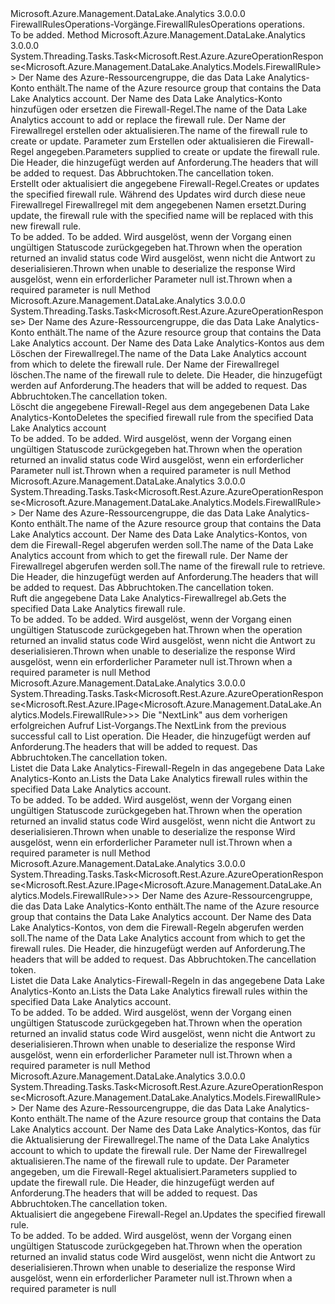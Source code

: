 <Type Name="IFirewallRulesOperations" FullName="Microsoft.Azure.Management.DataLake.Analytics.IFirewallRulesOperations">
  <TypeSignature Language="C#" Value="public interface IFirewallRulesOperations" />
  <TypeSignature Language="ILAsm" Value=".class public interface auto ansi abstract IFirewallRulesOperations" />
  <TypeSignature Language="DocId" Value="T:Microsoft.Azure.Management.DataLake.Analytics.IFirewallRulesOperations" />
  <TypeSignature Language="VB.NET" Value="Public Interface IFirewallRulesOperations" />
  <TypeSignature Language="F#" Value="type IFirewallRulesOperations = interface" />
  <AssemblyInfo>
    <AssemblyName>Microsoft.Azure.Management.DataLake.Analytics</AssemblyName>
    <AssemblyVersion>3.0.0.0</AssemblyVersion>
  </AssemblyInfo>
  <Interfaces />
  <Docs>
    <summary>
            <span data-ttu-id="b31c1-101">FirewallRulesOperations-Vorgänge.</span><span class="sxs-lookup"><span data-stu-id="b31c1-101">FirewallRulesOperations operations.</span></span>
            </summary>
    <remarks>To be added.</remarks>
  </Docs>
  <Members>
    <Member MemberName="CreateOrUpdateWithHttpMessagesAsync">
      <MemberSignature Language="C#" Value="public System.Threading.Tasks.Task&lt;Microsoft.Rest.Azure.AzureOperationResponse&lt;Microsoft.Azure.Management.DataLake.Analytics.Models.FirewallRule&gt;&gt; CreateOrUpdateWithHttpMessagesAsync (string resourceGroupName, string accountName, string firewallRuleName, Microsoft.Azure.Management.DataLake.Analytics.Models.FirewallRule parameters, System.Collections.Generic.Dictionary&lt;string,System.Collections.Generic.List&lt;string&gt;&gt; customHeaders = null, System.Threading.CancellationToken cancellationToken = null);" />
      <MemberSignature Language="ILAsm" Value=".method public hidebysig newslot virtual instance class System.Threading.Tasks.Task`1&lt;class Microsoft.Rest.Azure.AzureOperationResponse`1&lt;class Microsoft.Azure.Management.DataLake.Analytics.Models.FirewallRule&gt;&gt; CreateOrUpdateWithHttpMessagesAsync(string resourceGroupName, string accountName, string firewallRuleName, class Microsoft.Azure.Management.DataLake.Analytics.Models.FirewallRule parameters, class System.Collections.Generic.Dictionary`2&lt;string, class System.Collections.Generic.List`1&lt;string&gt;&gt; customHeaders, valuetype System.Threading.CancellationToken cancellationToken) cil managed" />
      <MemberSignature Language="DocId" Value="M:Microsoft.Azure.Management.DataLake.Analytics.IFirewallRulesOperations.CreateOrUpdateWithHttpMessagesAsync(System.String,System.String,System.String,Microsoft.Azure.Management.DataLake.Analytics.Models.FirewallRule,System.Collections.Generic.Dictionary{System.String,System.Collections.Generic.List{System.String}},System.Threading.CancellationToken)" />
      <MemberSignature Language="F#" Value="abstract member CreateOrUpdateWithHttpMessagesAsync : string * string * string * Microsoft.Azure.Management.DataLake.Analytics.Models.FirewallRule * System.Collections.Generic.Dictionary&lt;string, System.Collections.Generic.List&lt;string&gt;&gt; * System.Threading.CancellationToken -&gt; System.Threading.Tasks.Task&lt;Microsoft.Rest.Azure.AzureOperationResponse&lt;Microsoft.Azure.Management.DataLake.Analytics.Models.FirewallRule&gt;&gt;" Usage="iFirewallRulesOperations.CreateOrUpdateWithHttpMessagesAsync (resourceGroupName, accountName, firewallRuleName, parameters, customHeaders, cancellationToken)" />
      <MemberType>Method</MemberType>
      <AssemblyInfo>
        <AssemblyName>Microsoft.Azure.Management.DataLake.Analytics</AssemblyName>
        <AssemblyVersion>3.0.0.0</AssemblyVersion>
      </AssemblyInfo>
      <ReturnValue>
        <ReturnType>System.Threading.Tasks.Task&lt;Microsoft.Rest.Azure.AzureOperationResponse&lt;Microsoft.Azure.Management.DataLake.Analytics.Models.FirewallRule&gt;&gt;</ReturnType>
      </ReturnValue>
      <Parameters>
        <Parameter Name="resourceGroupName" Type="System.String" />
        <Parameter Name="accountName" Type="System.String" />
        <Parameter Name="firewallRuleName" Type="System.String" />
        <Parameter Name="parameters" Type="Microsoft.Azure.Management.DataLake.Analytics.Models.FirewallRule" />
        <Parameter Name="customHeaders" Type="System.Collections.Generic.Dictionary&lt;System.String,System.Collections.Generic.List&lt;System.String&gt;&gt;" />
        <Parameter Name="cancellationToken" Type="System.Threading.CancellationToken" />
      </Parameters>
      <Docs>
        <param name="resourceGroupName">
            <span data-ttu-id="b31c1-102">Der Name des Azure-Ressourcengruppe, die das Data Lake Analytics-Konto enthält.</span><span class="sxs-lookup"><span data-stu-id="b31c1-102">The name of the Azure resource group that contains the Data Lake Analytics account.</span></span>
            </param>
        <param name="accountName">
            <span data-ttu-id="b31c1-103">Der Name des Data Lake Analytics-Konto hinzufügen oder ersetzen die Firewall-Regel.</span><span class="sxs-lookup"><span data-stu-id="b31c1-103">The name of the Data Lake Analytics account to add or replace the firewall rule.</span></span>
            </param>
        <param name="firewallRuleName">
            <span data-ttu-id="b31c1-104">Der Name der Firewallregel erstellen oder aktualisieren.</span><span class="sxs-lookup"><span data-stu-id="b31c1-104">The name of the firewall rule to create or update.</span></span>
            </param>
        <param name="parameters">
            <span data-ttu-id="b31c1-105">Parameter zum Erstellen oder aktualisieren die Firewall-Regel angegeben.</span><span class="sxs-lookup"><span data-stu-id="b31c1-105">Parameters supplied to create or update the firewall rule.</span></span>
            </param>
        <param name="customHeaders">
            <span data-ttu-id="b31c1-106">Die Header, die hinzugefügt werden auf Anforderung.</span><span class="sxs-lookup"><span data-stu-id="b31c1-106">The headers that will be added to request.</span></span>
            </param>
        <param name="cancellationToken">
            <span data-ttu-id="b31c1-107">Das Abbruchtoken.</span><span class="sxs-lookup"><span data-stu-id="b31c1-107">The cancellation token.</span></span>
            </param>
        <summary>
            <span data-ttu-id="b31c1-108">Erstellt oder aktualisiert die angegebene Firewall-Regel.</span><span class="sxs-lookup"><span data-stu-id="b31c1-108">Creates or updates the specified firewall rule.</span></span> <span data-ttu-id="b31c1-109">Während des Updates wird durch diese neue Firewallregel Firewallregel mit dem angegebenen Namen ersetzt.</span><span class="sxs-lookup"><span data-stu-id="b31c1-109">During update, the firewall rule with the specified name will be replaced with this new firewall rule.</span></span>
            </summary>
        <returns>To be added.</returns>
        <remarks>To be added.</remarks>
        <exception cref="T:Microsoft.Rest.Azure.CloudException">
            <span data-ttu-id="b31c1-110">Wird ausgelöst, wenn der Vorgang einen ungültigen Statuscode zurückgegeben hat.</span><span class="sxs-lookup"><span data-stu-id="b31c1-110">Thrown when the operation returned an invalid status code</span></span>
            </exception>
        <exception cref="T:Microsoft.Rest.SerializationException">
            <span data-ttu-id="b31c1-111">Wird ausgelöst, wenn nicht die Antwort zu deserialisieren.</span><span class="sxs-lookup"><span data-stu-id="b31c1-111">Thrown when unable to deserialize the response</span></span>
            </exception>
        <exception cref="T:Microsoft.Rest.ValidationException">
            <span data-ttu-id="b31c1-112">Wird ausgelöst, wenn ein erforderlicher Parameter null ist.</span><span class="sxs-lookup"><span data-stu-id="b31c1-112">Thrown when a required parameter is null</span></span>
            </exception>
      </Docs>
    </Member>
    <Member MemberName="DeleteWithHttpMessagesAsync">
      <MemberSignature Language="C#" Value="public System.Threading.Tasks.Task&lt;Microsoft.Rest.Azure.AzureOperationResponse&gt; DeleteWithHttpMessagesAsync (string resourceGroupName, string accountName, string firewallRuleName, System.Collections.Generic.Dictionary&lt;string,System.Collections.Generic.List&lt;string&gt;&gt; customHeaders = null, System.Threading.CancellationToken cancellationToken = null);" />
      <MemberSignature Language="ILAsm" Value=".method public hidebysig newslot virtual instance class System.Threading.Tasks.Task`1&lt;class Microsoft.Rest.Azure.AzureOperationResponse&gt; DeleteWithHttpMessagesAsync(string resourceGroupName, string accountName, string firewallRuleName, class System.Collections.Generic.Dictionary`2&lt;string, class System.Collections.Generic.List`1&lt;string&gt;&gt; customHeaders, valuetype System.Threading.CancellationToken cancellationToken) cil managed" />
      <MemberSignature Language="DocId" Value="M:Microsoft.Azure.Management.DataLake.Analytics.IFirewallRulesOperations.DeleteWithHttpMessagesAsync(System.String,System.String,System.String,System.Collections.Generic.Dictionary{System.String,System.Collections.Generic.List{System.String}},System.Threading.CancellationToken)" />
      <MemberSignature Language="F#" Value="abstract member DeleteWithHttpMessagesAsync : string * string * string * System.Collections.Generic.Dictionary&lt;string, System.Collections.Generic.List&lt;string&gt;&gt; * System.Threading.CancellationToken -&gt; System.Threading.Tasks.Task&lt;Microsoft.Rest.Azure.AzureOperationResponse&gt;" Usage="iFirewallRulesOperations.DeleteWithHttpMessagesAsync (resourceGroupName, accountName, firewallRuleName, customHeaders, cancellationToken)" />
      <MemberType>Method</MemberType>
      <AssemblyInfo>
        <AssemblyName>Microsoft.Azure.Management.DataLake.Analytics</AssemblyName>
        <AssemblyVersion>3.0.0.0</AssemblyVersion>
      </AssemblyInfo>
      <ReturnValue>
        <ReturnType>System.Threading.Tasks.Task&lt;Microsoft.Rest.Azure.AzureOperationResponse&gt;</ReturnType>
      </ReturnValue>
      <Parameters>
        <Parameter Name="resourceGroupName" Type="System.String" />
        <Parameter Name="accountName" Type="System.String" />
        <Parameter Name="firewallRuleName" Type="System.String" />
        <Parameter Name="customHeaders" Type="System.Collections.Generic.Dictionary&lt;System.String,System.Collections.Generic.List&lt;System.String&gt;&gt;" />
        <Parameter Name="cancellationToken" Type="System.Threading.CancellationToken" />
      </Parameters>
      <Docs>
        <param name="resourceGroupName">
            <span data-ttu-id="b31c1-113">Der Name des Azure-Ressourcengruppe, die das Data Lake Analytics-Konto enthält.</span><span class="sxs-lookup"><span data-stu-id="b31c1-113">The name of the Azure resource group that contains the Data Lake Analytics account.</span></span>
            </param>
        <param name="accountName">
            <span data-ttu-id="b31c1-114">Der Name des Data Lake Analytics-Kontos aus dem Löschen der Firewallregel.</span><span class="sxs-lookup"><span data-stu-id="b31c1-114">The name of the Data Lake Analytics account from which to delete the firewall rule.</span></span>
            </param>
        <param name="firewallRuleName">
            <span data-ttu-id="b31c1-115">Der Name der Firewallregel löschen.</span><span class="sxs-lookup"><span data-stu-id="b31c1-115">The name of the firewall rule to delete.</span></span>
            </param>
        <param name="customHeaders">
            <span data-ttu-id="b31c1-116">Die Header, die hinzugefügt werden auf Anforderung.</span><span class="sxs-lookup"><span data-stu-id="b31c1-116">The headers that will be added to request.</span></span>
            </param>
        <param name="cancellationToken">
            <span data-ttu-id="b31c1-117">Das Abbruchtoken.</span><span class="sxs-lookup"><span data-stu-id="b31c1-117">The cancellation token.</span></span>
            </param>
        <summary>
            <span data-ttu-id="b31c1-118">Löscht die angegebene Firewall-Regel aus dem angegebenen Data Lake Analytics-Konto</span><span class="sxs-lookup"><span data-stu-id="b31c1-118">Deletes the specified firewall rule from the specified Data Lake Analytics account</span></span>
            </summary>
        <returns>To be added.</returns>
        <remarks>To be added.</remarks>
        <exception cref="T:Microsoft.Rest.Azure.CloudException">
            <span data-ttu-id="b31c1-119">Wird ausgelöst, wenn der Vorgang einen ungültigen Statuscode zurückgegeben hat.</span><span class="sxs-lookup"><span data-stu-id="b31c1-119">Thrown when the operation returned an invalid status code</span></span>
            </exception>
        <exception cref="T:Microsoft.Rest.ValidationException">
            <span data-ttu-id="b31c1-120">Wird ausgelöst, wenn ein erforderlicher Parameter null ist.</span><span class="sxs-lookup"><span data-stu-id="b31c1-120">Thrown when a required parameter is null</span></span>
            </exception>
      </Docs>
    </Member>
    <Member MemberName="GetWithHttpMessagesAsync">
      <MemberSignature Language="C#" Value="public System.Threading.Tasks.Task&lt;Microsoft.Rest.Azure.AzureOperationResponse&lt;Microsoft.Azure.Management.DataLake.Analytics.Models.FirewallRule&gt;&gt; GetWithHttpMessagesAsync (string resourceGroupName, string accountName, string firewallRuleName, System.Collections.Generic.Dictionary&lt;string,System.Collections.Generic.List&lt;string&gt;&gt; customHeaders = null, System.Threading.CancellationToken cancellationToken = null);" />
      <MemberSignature Language="ILAsm" Value=".method public hidebysig newslot virtual instance class System.Threading.Tasks.Task`1&lt;class Microsoft.Rest.Azure.AzureOperationResponse`1&lt;class Microsoft.Azure.Management.DataLake.Analytics.Models.FirewallRule&gt;&gt; GetWithHttpMessagesAsync(string resourceGroupName, string accountName, string firewallRuleName, class System.Collections.Generic.Dictionary`2&lt;string, class System.Collections.Generic.List`1&lt;string&gt;&gt; customHeaders, valuetype System.Threading.CancellationToken cancellationToken) cil managed" />
      <MemberSignature Language="DocId" Value="M:Microsoft.Azure.Management.DataLake.Analytics.IFirewallRulesOperations.GetWithHttpMessagesAsync(System.String,System.String,System.String,System.Collections.Generic.Dictionary{System.String,System.Collections.Generic.List{System.String}},System.Threading.CancellationToken)" />
      <MemberSignature Language="F#" Value="abstract member GetWithHttpMessagesAsync : string * string * string * System.Collections.Generic.Dictionary&lt;string, System.Collections.Generic.List&lt;string&gt;&gt; * System.Threading.CancellationToken -&gt; System.Threading.Tasks.Task&lt;Microsoft.Rest.Azure.AzureOperationResponse&lt;Microsoft.Azure.Management.DataLake.Analytics.Models.FirewallRule&gt;&gt;" Usage="iFirewallRulesOperations.GetWithHttpMessagesAsync (resourceGroupName, accountName, firewallRuleName, customHeaders, cancellationToken)" />
      <MemberType>Method</MemberType>
      <AssemblyInfo>
        <AssemblyName>Microsoft.Azure.Management.DataLake.Analytics</AssemblyName>
        <AssemblyVersion>3.0.0.0</AssemblyVersion>
      </AssemblyInfo>
      <ReturnValue>
        <ReturnType>System.Threading.Tasks.Task&lt;Microsoft.Rest.Azure.AzureOperationResponse&lt;Microsoft.Azure.Management.DataLake.Analytics.Models.FirewallRule&gt;&gt;</ReturnType>
      </ReturnValue>
      <Parameters>
        <Parameter Name="resourceGroupName" Type="System.String" />
        <Parameter Name="accountName" Type="System.String" />
        <Parameter Name="firewallRuleName" Type="System.String" />
        <Parameter Name="customHeaders" Type="System.Collections.Generic.Dictionary&lt;System.String,System.Collections.Generic.List&lt;System.String&gt;&gt;" />
        <Parameter Name="cancellationToken" Type="System.Threading.CancellationToken" />
      </Parameters>
      <Docs>
        <param name="resourceGroupName">
            <span data-ttu-id="b31c1-121">Der Name des Azure-Ressourcengruppe, die das Data Lake Analytics-Konto enthält.</span><span class="sxs-lookup"><span data-stu-id="b31c1-121">The name of the Azure resource group that contains the Data Lake Analytics account.</span></span>
            </param>
        <param name="accountName">
            <span data-ttu-id="b31c1-122">Der Name des Data Lake Analytics-Kontos, von dem die Firewall-Regel abgerufen werden soll.</span><span class="sxs-lookup"><span data-stu-id="b31c1-122">The name of the Data Lake Analytics account from which to get the firewall rule.</span></span>
            </param>
        <param name="firewallRuleName">
            <span data-ttu-id="b31c1-123">Der Name der Firewallregel abgerufen werden soll.</span><span class="sxs-lookup"><span data-stu-id="b31c1-123">The name of the firewall rule to retrieve.</span></span>
            </param>
        <param name="customHeaders">
            <span data-ttu-id="b31c1-124">Die Header, die hinzugefügt werden auf Anforderung.</span><span class="sxs-lookup"><span data-stu-id="b31c1-124">The headers that will be added to request.</span></span>
            </param>
        <param name="cancellationToken">
            <span data-ttu-id="b31c1-125">Das Abbruchtoken.</span><span class="sxs-lookup"><span data-stu-id="b31c1-125">The cancellation token.</span></span>
            </param>
        <summary>
            <span data-ttu-id="b31c1-126">Ruft die angegebene Data Lake Analytics-Firewallregel ab.</span><span class="sxs-lookup"><span data-stu-id="b31c1-126">Gets the specified Data Lake Analytics firewall rule.</span></span>
            </summary>
        <returns>To be added.</returns>
        <remarks>To be added.</remarks>
        <exception cref="T:Microsoft.Rest.Azure.CloudException">
            <span data-ttu-id="b31c1-127">Wird ausgelöst, wenn der Vorgang einen ungültigen Statuscode zurückgegeben hat.</span><span class="sxs-lookup"><span data-stu-id="b31c1-127">Thrown when the operation returned an invalid status code</span></span>
            </exception>
        <exception cref="T:Microsoft.Rest.SerializationException">
            <span data-ttu-id="b31c1-128">Wird ausgelöst, wenn nicht die Antwort zu deserialisieren.</span><span class="sxs-lookup"><span data-stu-id="b31c1-128">Thrown when unable to deserialize the response</span></span>
            </exception>
        <exception cref="T:Microsoft.Rest.ValidationException">
            <span data-ttu-id="b31c1-129">Wird ausgelöst, wenn ein erforderlicher Parameter null ist.</span><span class="sxs-lookup"><span data-stu-id="b31c1-129">Thrown when a required parameter is null</span></span>
            </exception>
      </Docs>
    </Member>
    <Member MemberName="ListByAccountNextWithHttpMessagesAsync">
      <MemberSignature Language="C#" Value="public System.Threading.Tasks.Task&lt;Microsoft.Rest.Azure.AzureOperationResponse&lt;Microsoft.Rest.Azure.IPage&lt;Microsoft.Azure.Management.DataLake.Analytics.Models.FirewallRule&gt;&gt;&gt; ListByAccountNextWithHttpMessagesAsync (string nextPageLink, System.Collections.Generic.Dictionary&lt;string,System.Collections.Generic.List&lt;string&gt;&gt; customHeaders = null, System.Threading.CancellationToken cancellationToken = null);" />
      <MemberSignature Language="ILAsm" Value=".method public hidebysig newslot virtual instance class System.Threading.Tasks.Task`1&lt;class Microsoft.Rest.Azure.AzureOperationResponse`1&lt;class Microsoft.Rest.Azure.IPage`1&lt;class Microsoft.Azure.Management.DataLake.Analytics.Models.FirewallRule&gt;&gt;&gt; ListByAccountNextWithHttpMessagesAsync(string nextPageLink, class System.Collections.Generic.Dictionary`2&lt;string, class System.Collections.Generic.List`1&lt;string&gt;&gt; customHeaders, valuetype System.Threading.CancellationToken cancellationToken) cil managed" />
      <MemberSignature Language="DocId" Value="M:Microsoft.Azure.Management.DataLake.Analytics.IFirewallRulesOperations.ListByAccountNextWithHttpMessagesAsync(System.String,System.Collections.Generic.Dictionary{System.String,System.Collections.Generic.List{System.String}},System.Threading.CancellationToken)" />
      <MemberSignature Language="F#" Value="abstract member ListByAccountNextWithHttpMessagesAsync : string * System.Collections.Generic.Dictionary&lt;string, System.Collections.Generic.List&lt;string&gt;&gt; * System.Threading.CancellationToken -&gt; System.Threading.Tasks.Task&lt;Microsoft.Rest.Azure.AzureOperationResponse&lt;Microsoft.Rest.Azure.IPage&lt;Microsoft.Azure.Management.DataLake.Analytics.Models.FirewallRule&gt;&gt;&gt;" Usage="iFirewallRulesOperations.ListByAccountNextWithHttpMessagesAsync (nextPageLink, customHeaders, cancellationToken)" />
      <MemberType>Method</MemberType>
      <AssemblyInfo>
        <AssemblyName>Microsoft.Azure.Management.DataLake.Analytics</AssemblyName>
        <AssemblyVersion>3.0.0.0</AssemblyVersion>
      </AssemblyInfo>
      <ReturnValue>
        <ReturnType>System.Threading.Tasks.Task&lt;Microsoft.Rest.Azure.AzureOperationResponse&lt;Microsoft.Rest.Azure.IPage&lt;Microsoft.Azure.Management.DataLake.Analytics.Models.FirewallRule&gt;&gt;&gt;</ReturnType>
      </ReturnValue>
      <Parameters>
        <Parameter Name="nextPageLink" Type="System.String" />
        <Parameter Name="customHeaders" Type="System.Collections.Generic.Dictionary&lt;System.String,System.Collections.Generic.List&lt;System.String&gt;&gt;" />
        <Parameter Name="cancellationToken" Type="System.Threading.CancellationToken" />
      </Parameters>
      <Docs>
        <param name="nextPageLink">
            <span data-ttu-id="b31c1-130">Die "NextLink" aus dem vorherigen erfolgreichen Aufruf List-Vorgangs.</span><span class="sxs-lookup"><span data-stu-id="b31c1-130">The NextLink from the previous successful call to List operation.</span></span>
            </param>
        <param name="customHeaders">
            <span data-ttu-id="b31c1-131">Die Header, die hinzugefügt werden auf Anforderung.</span><span class="sxs-lookup"><span data-stu-id="b31c1-131">The headers that will be added to request.</span></span>
            </param>
        <param name="cancellationToken">
            <span data-ttu-id="b31c1-132">Das Abbruchtoken.</span><span class="sxs-lookup"><span data-stu-id="b31c1-132">The cancellation token.</span></span>
            </param>
        <summary>
            <span data-ttu-id="b31c1-133">Listet die Data Lake Analytics-Firewall-Regeln in das angegebene Data Lake Analytics-Konto an.</span><span class="sxs-lookup"><span data-stu-id="b31c1-133">Lists the Data Lake Analytics firewall rules within the specified Data Lake Analytics account.</span></span>
            </summary>
        <returns>To be added.</returns>
        <remarks>To be added.</remarks>
        <exception cref="T:Microsoft.Rest.Azure.CloudException">
            <span data-ttu-id="b31c1-134">Wird ausgelöst, wenn der Vorgang einen ungültigen Statuscode zurückgegeben hat.</span><span class="sxs-lookup"><span data-stu-id="b31c1-134">Thrown when the operation returned an invalid status code</span></span>
            </exception>
        <exception cref="T:Microsoft.Rest.SerializationException">
            <span data-ttu-id="b31c1-135">Wird ausgelöst, wenn nicht die Antwort zu deserialisieren.</span><span class="sxs-lookup"><span data-stu-id="b31c1-135">Thrown when unable to deserialize the response</span></span>
            </exception>
        <exception cref="T:Microsoft.Rest.ValidationException">
            <span data-ttu-id="b31c1-136">Wird ausgelöst, wenn ein erforderlicher Parameter null ist.</span><span class="sxs-lookup"><span data-stu-id="b31c1-136">Thrown when a required parameter is null</span></span>
            </exception>
      </Docs>
    </Member>
    <Member MemberName="ListByAccountWithHttpMessagesAsync">
      <MemberSignature Language="C#" Value="public System.Threading.Tasks.Task&lt;Microsoft.Rest.Azure.AzureOperationResponse&lt;Microsoft.Rest.Azure.IPage&lt;Microsoft.Azure.Management.DataLake.Analytics.Models.FirewallRule&gt;&gt;&gt; ListByAccountWithHttpMessagesAsync (string resourceGroupName, string accountName, System.Collections.Generic.Dictionary&lt;string,System.Collections.Generic.List&lt;string&gt;&gt; customHeaders = null, System.Threading.CancellationToken cancellationToken = null);" />
      <MemberSignature Language="ILAsm" Value=".method public hidebysig newslot virtual instance class System.Threading.Tasks.Task`1&lt;class Microsoft.Rest.Azure.AzureOperationResponse`1&lt;class Microsoft.Rest.Azure.IPage`1&lt;class Microsoft.Azure.Management.DataLake.Analytics.Models.FirewallRule&gt;&gt;&gt; ListByAccountWithHttpMessagesAsync(string resourceGroupName, string accountName, class System.Collections.Generic.Dictionary`2&lt;string, class System.Collections.Generic.List`1&lt;string&gt;&gt; customHeaders, valuetype System.Threading.CancellationToken cancellationToken) cil managed" />
      <MemberSignature Language="DocId" Value="M:Microsoft.Azure.Management.DataLake.Analytics.IFirewallRulesOperations.ListByAccountWithHttpMessagesAsync(System.String,System.String,System.Collections.Generic.Dictionary{System.String,System.Collections.Generic.List{System.String}},System.Threading.CancellationToken)" />
      <MemberSignature Language="F#" Value="abstract member ListByAccountWithHttpMessagesAsync : string * string * System.Collections.Generic.Dictionary&lt;string, System.Collections.Generic.List&lt;string&gt;&gt; * System.Threading.CancellationToken -&gt; System.Threading.Tasks.Task&lt;Microsoft.Rest.Azure.AzureOperationResponse&lt;Microsoft.Rest.Azure.IPage&lt;Microsoft.Azure.Management.DataLake.Analytics.Models.FirewallRule&gt;&gt;&gt;" Usage="iFirewallRulesOperations.ListByAccountWithHttpMessagesAsync (resourceGroupName, accountName, customHeaders, cancellationToken)" />
      <MemberType>Method</MemberType>
      <AssemblyInfo>
        <AssemblyName>Microsoft.Azure.Management.DataLake.Analytics</AssemblyName>
        <AssemblyVersion>3.0.0.0</AssemblyVersion>
      </AssemblyInfo>
      <ReturnValue>
        <ReturnType>System.Threading.Tasks.Task&lt;Microsoft.Rest.Azure.AzureOperationResponse&lt;Microsoft.Rest.Azure.IPage&lt;Microsoft.Azure.Management.DataLake.Analytics.Models.FirewallRule&gt;&gt;&gt;</ReturnType>
      </ReturnValue>
      <Parameters>
        <Parameter Name="resourceGroupName" Type="System.String" />
        <Parameter Name="accountName" Type="System.String" />
        <Parameter Name="customHeaders" Type="System.Collections.Generic.Dictionary&lt;System.String,System.Collections.Generic.List&lt;System.String&gt;&gt;" />
        <Parameter Name="cancellationToken" Type="System.Threading.CancellationToken" />
      </Parameters>
      <Docs>
        <param name="resourceGroupName">
            <span data-ttu-id="b31c1-137">Der Name des Azure-Ressourcengruppe, die das Data Lake Analytics-Konto enthält.</span><span class="sxs-lookup"><span data-stu-id="b31c1-137">The name of the Azure resource group that contains the Data Lake Analytics account.</span></span>
            </param>
        <param name="accountName">
            <span data-ttu-id="b31c1-138">Der Name des Data Lake Analytics-Kontos, von dem die Firewall-Regeln abgerufen werden soll.</span><span class="sxs-lookup"><span data-stu-id="b31c1-138">The name of the Data Lake Analytics account from which to get the firewall rules.</span></span>
            </param>
        <param name="customHeaders">
            <span data-ttu-id="b31c1-139">Die Header, die hinzugefügt werden auf Anforderung.</span><span class="sxs-lookup"><span data-stu-id="b31c1-139">The headers that will be added to request.</span></span>
            </param>
        <param name="cancellationToken">
            <span data-ttu-id="b31c1-140">Das Abbruchtoken.</span><span class="sxs-lookup"><span data-stu-id="b31c1-140">The cancellation token.</span></span>
            </param>
        <summary>
            <span data-ttu-id="b31c1-141">Listet die Data Lake Analytics-Firewall-Regeln in das angegebene Data Lake Analytics-Konto an.</span><span class="sxs-lookup"><span data-stu-id="b31c1-141">Lists the Data Lake Analytics firewall rules within the specified Data Lake Analytics account.</span></span>
            </summary>
        <returns>To be added.</returns>
        <remarks>To be added.</remarks>
        <exception cref="T:Microsoft.Rest.Azure.CloudException">
            <span data-ttu-id="b31c1-142">Wird ausgelöst, wenn der Vorgang einen ungültigen Statuscode zurückgegeben hat.</span><span class="sxs-lookup"><span data-stu-id="b31c1-142">Thrown when the operation returned an invalid status code</span></span>
            </exception>
        <exception cref="T:Microsoft.Rest.SerializationException">
            <span data-ttu-id="b31c1-143">Wird ausgelöst, wenn nicht die Antwort zu deserialisieren.</span><span class="sxs-lookup"><span data-stu-id="b31c1-143">Thrown when unable to deserialize the response</span></span>
            </exception>
        <exception cref="T:Microsoft.Rest.ValidationException">
            <span data-ttu-id="b31c1-144">Wird ausgelöst, wenn ein erforderlicher Parameter null ist.</span><span class="sxs-lookup"><span data-stu-id="b31c1-144">Thrown when a required parameter is null</span></span>
            </exception>
      </Docs>
    </Member>
    <Member MemberName="UpdateWithHttpMessagesAsync">
      <MemberSignature Language="C#" Value="public System.Threading.Tasks.Task&lt;Microsoft.Rest.Azure.AzureOperationResponse&lt;Microsoft.Azure.Management.DataLake.Analytics.Models.FirewallRule&gt;&gt; UpdateWithHttpMessagesAsync (string resourceGroupName, string accountName, string firewallRuleName, Microsoft.Azure.Management.DataLake.Analytics.Models.UpdateFirewallRuleParameters parameters = null, System.Collections.Generic.Dictionary&lt;string,System.Collections.Generic.List&lt;string&gt;&gt; customHeaders = null, System.Threading.CancellationToken cancellationToken = null);" />
      <MemberSignature Language="ILAsm" Value=".method public hidebysig newslot virtual instance class System.Threading.Tasks.Task`1&lt;class Microsoft.Rest.Azure.AzureOperationResponse`1&lt;class Microsoft.Azure.Management.DataLake.Analytics.Models.FirewallRule&gt;&gt; UpdateWithHttpMessagesAsync(string resourceGroupName, string accountName, string firewallRuleName, class Microsoft.Azure.Management.DataLake.Analytics.Models.UpdateFirewallRuleParameters parameters, class System.Collections.Generic.Dictionary`2&lt;string, class System.Collections.Generic.List`1&lt;string&gt;&gt; customHeaders, valuetype System.Threading.CancellationToken cancellationToken) cil managed" />
      <MemberSignature Language="DocId" Value="M:Microsoft.Azure.Management.DataLake.Analytics.IFirewallRulesOperations.UpdateWithHttpMessagesAsync(System.String,System.String,System.String,Microsoft.Azure.Management.DataLake.Analytics.Models.UpdateFirewallRuleParameters,System.Collections.Generic.Dictionary{System.String,System.Collections.Generic.List{System.String}},System.Threading.CancellationToken)" />
      <MemberSignature Language="F#" Value="abstract member UpdateWithHttpMessagesAsync : string * string * string * Microsoft.Azure.Management.DataLake.Analytics.Models.UpdateFirewallRuleParameters * System.Collections.Generic.Dictionary&lt;string, System.Collections.Generic.List&lt;string&gt;&gt; * System.Threading.CancellationToken -&gt; System.Threading.Tasks.Task&lt;Microsoft.Rest.Azure.AzureOperationResponse&lt;Microsoft.Azure.Management.DataLake.Analytics.Models.FirewallRule&gt;&gt;" Usage="iFirewallRulesOperations.UpdateWithHttpMessagesAsync (resourceGroupName, accountName, firewallRuleName, parameters, customHeaders, cancellationToken)" />
      <MemberType>Method</MemberType>
      <AssemblyInfo>
        <AssemblyName>Microsoft.Azure.Management.DataLake.Analytics</AssemblyName>
        <AssemblyVersion>3.0.0.0</AssemblyVersion>
      </AssemblyInfo>
      <ReturnValue>
        <ReturnType>System.Threading.Tasks.Task&lt;Microsoft.Rest.Azure.AzureOperationResponse&lt;Microsoft.Azure.Management.DataLake.Analytics.Models.FirewallRule&gt;&gt;</ReturnType>
      </ReturnValue>
      <Parameters>
        <Parameter Name="resourceGroupName" Type="System.String" />
        <Parameter Name="accountName" Type="System.String" />
        <Parameter Name="firewallRuleName" Type="System.String" />
        <Parameter Name="parameters" Type="Microsoft.Azure.Management.DataLake.Analytics.Models.UpdateFirewallRuleParameters" />
        <Parameter Name="customHeaders" Type="System.Collections.Generic.Dictionary&lt;System.String,System.Collections.Generic.List&lt;System.String&gt;&gt;" />
        <Parameter Name="cancellationToken" Type="System.Threading.CancellationToken" />
      </Parameters>
      <Docs>
        <param name="resourceGroupName">
            <span data-ttu-id="b31c1-145">Der Name des Azure-Ressourcengruppe, die das Data Lake Analytics-Konto enthält.</span><span class="sxs-lookup"><span data-stu-id="b31c1-145">The name of the Azure resource group that contains the Data Lake Analytics account.</span></span>
            </param>
        <param name="accountName">
            <span data-ttu-id="b31c1-146">Der Name des Data Lake Analytics-Kontos, das für die Aktualisierung der Firewallregel.</span><span class="sxs-lookup"><span data-stu-id="b31c1-146">The name of the Data Lake Analytics account to which to update the firewall rule.</span></span>
            </param>
        <param name="firewallRuleName">
            <span data-ttu-id="b31c1-147">Der Name der Firewallregel aktualisieren.</span><span class="sxs-lookup"><span data-stu-id="b31c1-147">The name of the firewall rule to update.</span></span>
            </param>
        <param name="parameters">
            <span data-ttu-id="b31c1-148">Der Parameter angegeben, um die Firewall-Regel aktualisiert.</span><span class="sxs-lookup"><span data-stu-id="b31c1-148">Parameters supplied to update the firewall rule.</span></span>
            </param>
        <param name="customHeaders">
            <span data-ttu-id="b31c1-149">Die Header, die hinzugefügt werden auf Anforderung.</span><span class="sxs-lookup"><span data-stu-id="b31c1-149">The headers that will be added to request.</span></span>
            </param>
        <param name="cancellationToken">
            <span data-ttu-id="b31c1-150">Das Abbruchtoken.</span><span class="sxs-lookup"><span data-stu-id="b31c1-150">The cancellation token.</span></span>
            </param>
        <summary>
            <span data-ttu-id="b31c1-151">Aktualisiert die angegebene Firewall-Regel an.</span><span class="sxs-lookup"><span data-stu-id="b31c1-151">Updates the specified firewall rule.</span></span>
            </summary>
        <returns>To be added.</returns>
        <remarks>To be added.</remarks>
        <exception cref="T:Microsoft.Rest.Azure.CloudException">
            <span data-ttu-id="b31c1-152">Wird ausgelöst, wenn der Vorgang einen ungültigen Statuscode zurückgegeben hat.</span><span class="sxs-lookup"><span data-stu-id="b31c1-152">Thrown when the operation returned an invalid status code</span></span>
            </exception>
        <exception cref="T:Microsoft.Rest.SerializationException">
            <span data-ttu-id="b31c1-153">Wird ausgelöst, wenn nicht die Antwort zu deserialisieren.</span><span class="sxs-lookup"><span data-stu-id="b31c1-153">Thrown when unable to deserialize the response</span></span>
            </exception>
        <exception cref="T:Microsoft.Rest.ValidationException">
            <span data-ttu-id="b31c1-154">Wird ausgelöst, wenn ein erforderlicher Parameter null ist.</span><span class="sxs-lookup"><span data-stu-id="b31c1-154">Thrown when a required parameter is null</span></span>
            </exception>
      </Docs>
    </Member>
  </Members>
</Type>